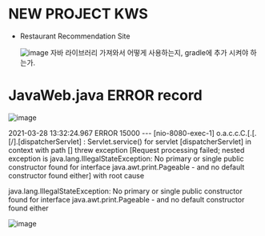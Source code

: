 # NEW PROJECT KWS
* Restaurant Recommendation Site

   ![image](https://user-images.githubusercontent.com/66135779/119709343-0f8ae780-be98-11eb-8be3-081fbd589b46.png)
   자바 라이브러리 가져와서 어떻게 사용하는지,  gradle에 추가 시켜야 하는가.
   
# JavaWeb.java ERROR record

 
![image](https://user-images.githubusercontent.com/66135779/112742500-f7970480-8fc9-11eb-858c-8438d1aff1ba.png)


2021-03-28 13:32:24.967 ERROR 15000 --- [nio-8080-exec-1] o.a.c.c.C.[.[.[/].[dispatcherServlet]    : Servlet.service() for servlet [dispatcherServlet] in context with path [] threw exception [Request processing failed; nested exception is java.lang.IllegalStateException: No primary or single public constructor found for interface java.awt.print.Pageable - and no default constructor found either] with root cause

java.lang.IllegalStateException: No primary or single public constructor found for interface java.awt.print.Pageable - and no default constructor found either
	
![image](https://user-images.githubusercontent.com/66135779/112742514-20b79500-8fca-11eb-9863-0e323c272bd2.png)
